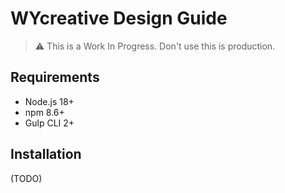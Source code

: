# WYcreative Design Guide

> ⚠️ This is a Work In Progress. Don't use this is production.

## Requirements

- Node.js 18+
- npm 8.6+
- Gulp CLI 2+

## Installation

(TODO)
